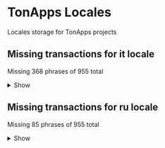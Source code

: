 # TonApps Locales
Locales storage for TonApps projects

## Missing transactions for it locale
Missing 368 phrases of 955 total

<details>
  <summary>Show</summary>

- helloWorld
- auctionBidMessage
- contractDeployAction
- depositStakeAction
- electionsDepositStakeAction
- electionsRecoverStakeAction
- jettonBurnAction
- jettonMintAction
- jettonSwapAction
- jettonTransferAction
- nftPurchaseAction
- nftTransferAction
- poolImplementationDescription
- smartContractExecMessage
- subscriptionAction
- tonTransferAction
- withdrawStakeAction
- withdrawStakeRequestAction
- exchange_buy_title
- exchange_buy_subtitle
- exchange_neocrypto_subtitle
- exchange_neocrypto_description
- exchange_mercuryo_subtitle
- exchange_mercuryo_description
- exchange_changelly_description
- exchange_changelly_button
- exchange_transak_description
- exchange_transak_button
- exchange_dreamwalkers_subtitle
- exchange_dreamwalkers_description
- exchange_sell_title
- exchange_sell_subtitle
- exchange_mercuryo_sell_title
- exchange_mercuryo_sell_subtitle
- exchange_mercuryo_sell_description
- exchange_walletbot_subtitle
- exchange_walletbot_description
- exchange_open_btn
- exchange_continue_btn
- exchange_terms
- exchange_policy
- exchange_soon
- exchange_trading_title
- exchange_trading_subtitle
- exchange_okx_subtitle
- exchange_okx_description
- exchange_swap_title
- exchange_swap_subtitle
- exchange_uniswap_subtitle
- exchange_uniswap_description
- exchange_uniswap_disclaimer
- subscribe_how_to
- subscribe_how_to_step1_title
- subscribe_how_to_step1_caption
- subscribe_how_to_step1_btn
- subscribe_how_to_step2_title
- subscribe_how_to_step2_caption
- subscribe_how_to_step3_title
- subscribe_how_to_step3_caption
- subscribe_how_to_step4_title
- subscribe_how_to_step4_caption
- subscribe_how_to_step4_btn
- android_download_google_play
- android_download_apk
- ton_s_title
- ton_s_benefit_freedom_title
- ton_s_benefit_freedom_caption
- ton_s_benefit_control_title
- ton_s_benefit_control_caption
- ton_s_benefit_profit_title
- ton_s_benefit_profit_caption
- ton_s_subscriptions_title
- ton_s_subscribe_button
- open_ton_login_button
- deeplinking_disable_title
- deeplinking_disable_caption
- marketplace_getgems_description
- marketplace_disintar_description
- marketplace_tondiamonds_description
- tonconnect_page_title
- tonconnect_download_title
- tonconnect_download_caption
- tonconnect_download_apk_btn
- tonconnect_login_title
- tonconnect_login_caption
- tonconnect_login_btn
- confirm_action_page_title
- confirm_action_title
- confirm_action_caption
- confirm_action_btn_title
- apps_featured
- apps_exchanges
- apps_utils
- apps_defi
- appName
- appExtensionDescription
- actionTitle
- Activity
- Collectibles
- Edit_jettons
- Toncoin
- About_collection
- NFT_creation
- Manage
- Manage_wallets
- Localization
- settings_news_url_discuss
- Delete_all_accounts_and_logout
- Rename
- Wallet_name
- I_have_a_backup_copy_of_recovery_phrase
- Back_up_now
- Delete_wallet_data
- Delete_wallet_data_description
- enter_password
- Create_password
- Change_password
- Old_password
- Password
- ConfirmPassword
- MinPassword
- IncorrectCurrentPassword
- PasswordDoNotMatch
- PasswordChanged
- Unlock
- Lock_screen
- Name_your_wallet
- Name_your_wallet_description
- Ton_page_description
- Other_ways_to_buy_TON
- Other_ways_to_buy_TON_link
- Other_ways_to_sell_TON
- Change
- Enable_storing_config
- Copy_address
- App_version_copied
- Your_activity_will_be_shown_here
- Make_your_first_transaction
- Incorrect_phrase
- Remaining
- Max
- NFT_item_id
- NFT_collection_id
- choose_currency_currencies_UAH
- choose_currency_currencies_KZT
- choose_currency_currencies_TON
- Unexpected_QR_Code
- logout_on_unlock_one
- logout_on_unlock_many
- renew_nft
- renew_nft_in_progress
- renew_nft_renewed
- renew_nft_expiration_date
- expiration_date
- link_domain
- link_tme
- address_linked
- address_unlinked
- confirm_tx
- confirm_unlink
- wallet_address
- current_address
- linked_with
- add_dns_address
- replace
- dns_linked_with_another_address_warn
- tme_linked_with_another_address_warn
- reset_tron_cache
- transaction_call_date
- transaction_type_contract_call
- transaction_type_purchase
- transaction_type_mint
- transaction_type_burn
- transaction_type_deposit
- transaction_type_withdraw
- transaction_type_withdraw_request
- receive_ton
- receive_trc20
- receive_ton_description
- receive_trc20_description
- txActions_USDT_transfer
- Operation
- total_balance
- country
- auto
- paste
- dns_renew_toast_success
- dns_expiration_date
- dns_renew_until_btn
- dns_renew_in_progress_btn
- dns_renew_valid_caption.one
- dns_renew_valid_caption.other
- nft_unnamed_collection
- send_all_warning_title
- send_screen_steps.address.title
- send_screen_steps.amount.title
- send_screen_steps.amount.liquid_jetton_note
- send_screen_steps.comfirm.title
- send_screen_steps.comfirm.action
- send_screen_steps.comfirm.comment_description_encrypted
- send_screen_steps.comfirm.comment_encrypt
- send_screen_steps.comfirm.comment_decrypt
- confirm_sending_liquid_warn_title
- confirm_sending_liquid_warn_description
- wallet.swap_btn
- approval.show_all
- approval.verify_token
- approval.details_token
- approval.token_count.one
- approval.token_count.other
- approval.single_token
- approval.accept
- approval.decline
- approval.blacklisted_token
- approval.whitelisted_token
- approval.blacklisted_collection
- approval.whitelisted_collection
- approval.pending
- approval.declined
- approval.move_to_declined
- approval.move_to_accepted
- approval.accepted_at_token
- approval.accepted_at_collection
- approval.declined_at_token
- approval.declined_at_collection
- approval.details_collection
- approval.verify_collection
- approval.verify_description_token
- approval.verify_description_collection
- approval.accepted
- approval.approve_all
- approval.approve_token
- approval.approve_two_tokens
- approval.approve_many
- approval.approve_collection_one
- approval.approve_collection_many
- approval.approve_two_collections
- approval.manage_tokens
- approval.name
- approval.id_token
- approval.id_collection
- approval.token_copied
- transactions.nft_purchase
- transactions.subscription
- transactions.unsubscription
- transactions.smartcontract_exec
- transactions.unknown
- transactions.unknown_description
- transactions.swap
- transactions.wallet_initialized
- transactions.contract_deploy
- transactions.spam
- transactions.bid
- transactions.failed
- transactions.deposit
- transactions.withdraw
- transactions.withdrawal_request
- transactions.burned
- activityActionModal.time_on
- activityActionModal.received
- activityActionModal.sent
- activityActionModal.bid
- activityActionModal.purchase
- activityActionModal.swapped
- activityActionModal.call_contract
- activityActionModal.deposit
- activityActionModal.withdraw
- activityActionModal.withdrawal_request
- activityActionModal.burned
- transactionDetails.sender
- transactionDetails.sender_address
- transactionDetails.recipient
- transactionDetails.recipient_address
- transactionDetails.comment
- transactionDetails.transaction
- transactionDetails.spam
- transactionDetails.address
- transactionDetails.operation
- transactionDetails.payload
- transactionDetails.bid_collection_name
- transactionDetails.bid_name
- transactionDetails.subscription_product_label
- transactionDetails.subscription_merchant_label
- transactionDetails.unsubscription_title
- receiveModal.receive
- receiveModal.receive_ton
- receiveModal.copy
- browser.actions.mute
- exchange_modal.title
- exchange_modal.show_all
- exchange_modal.hide
- txActions.signRaw.insufficientFunds.stakingFee
- choose_currency.currencies.KZT
- choose_currency.currencies.BYN
- choose_currency.currencies.CAD
- choose_currency.currencies.IRR
- choose_currency.currencies.TRY
- choose_currency.currencies.THB
- choose_currency.currencies.VND
- choose_currency.currencies.BDT
- choose_currency.currencies.NGN
- choose_currency.currencies.BRL
- choose_currency.currencies.ILS
- choose_currency.currencies.GEL
- transfer_deeplink_nft_address_error
- decryption_error
- staking.confirm_deposit
- staking.send_staked_ton
- staking.staked_ton
- staking.title_large
- staking.desc_large
- staking.learn_more
- staking.highest_apy
- staking.widget_title
- staking.estimated_profit
- staking.active
- staking.other
- staking.message.readyWithdraw
- staking.message.pendingWithdraw
- staking.message.pendingDeposit
- staking.warning.beta_desc
- staking.details.links_title
- staking.details.socials.twitter
- staking.details.socials.telegram
- staking.details.note
- staking.details.pendingWithdrawDesc
- staking.details.next_cycle.reward_title
- staking.details.next_cycle.desc_liquid
- staking.details.next_cycle.in
- staking.details.apy.highest_tag
- staking.details.liquidity_token.label
- staking.details.liquidity_token.value
- staking.withdrawal_fee_warning.title
- staking.withdrawal_fee_warning.message
- staking.withdrawal_fee_warning.continue
- staking.not_exists
- update.title
- update.version
- update.description
- update.mb
- update.download
- update.downloading
- update.remindLater
- update.tap
- update.retry
- notifications.notifications
- notifications.from_connected
- notifications.mute_notifications
- notifications.disconnect_app
- notifications.report
- notifications.muted
- notifications.disconnected_app
- notifications.earlier
- notifications.apps
- notifications.apps_description
- notifications.allow_notifications
- notifications.placeholder.title
- notifications.placeholder.description
- notifications.alert.title
- notifications.alert.description
- notifications.alert.open
- notifications.alert.cancel
- choose_country.title
- programmable_nfts.alert.title
- programmable_nfts.alert.description
- programmable_nfts.alert.open
- programmable_nfts.alert.cancel
- exchange.not_exists

</details>

## Missing transactions for ru locale
Missing 85 phrases of 955 total

<details>
  <summary>Show</summary>

- exchange_buy_title
- exchange_buy_subtitle
- exchange_neocrypto_subtitle
- exchange_neocrypto_description
- exchange_mercuryo_subtitle
- exchange_mercuryo_description
- exchange_changelly_description
- exchange_changelly_button
- exchange_transak_description
- exchange_transak_button
- exchange_dreamwalkers_subtitle
- exchange_dreamwalkers_description
- exchange_sell_title
- exchange_sell_subtitle
- exchange_mercuryo_sell_title
- exchange_mercuryo_sell_subtitle
- exchange_mercuryo_sell_description
- exchange_walletbot_subtitle
- exchange_walletbot_description
- exchange_open_btn
- exchange_continue_btn
- exchange_terms
- exchange_policy
- exchange_soon
- exchange_trading_title
- exchange_trading_subtitle
- exchange_okx_subtitle
- exchange_okx_description
- exchange_swap_title
- exchange_swap_subtitle
- exchange_uniswap_subtitle
- exchange_uniswap_description
- exchange_uniswap_disclaimer
- subscribe_how_to
- subscribe_how_to_step1_title
- subscribe_how_to_step1_caption
- subscribe_how_to_step1_btn
- subscribe_how_to_step2_title
- subscribe_how_to_step2_caption
- subscribe_how_to_step3_title
- subscribe_how_to_step3_caption
- subscribe_how_to_step4_title
- subscribe_how_to_step4_caption
- subscribe_how_to_step4_btn
- android_download_google_play
- android_download_apk
- ton_s_title
- ton_s_benefit_freedom_title
- ton_s_benefit_freedom_caption
- ton_s_benefit_control_title
- ton_s_benefit_control_caption
- ton_s_benefit_profit_title
- ton_s_benefit_profit_caption
- ton_s_subscriptions_title
- ton_s_subscribe_button
- open_ton_login_button
- deeplinking_disable_title
- deeplinking_disable_caption
- marketplace_getgems_description
- marketplace_disintar_description
- marketplace_tondiamonds_description
- tonconnect_page_title
- tonconnect_download_title
- tonconnect_download_caption
- tonconnect_download_apk_btn
- tonconnect_login_title
- tonconnect_login_caption
- tonconnect_login_btn
- confirm_action_page_title
- confirm_action_title
- confirm_action_caption
- confirm_action_btn_title
- apps_featured
- apps_exchanges
- apps_utils
- apps_defi
- jettons_show_jettons
- send_comment_label
- approval.approve_many
- txActions.signRaw.insufficientFunds.stakingFee
- staking.estimated_profit
- staking.message.readyWithdraw
- staking.message.pendingWithdraw
- staking.message.pendingDeposit
- staking.details.frequency.value

</details>